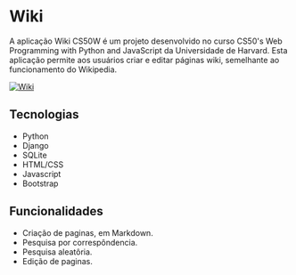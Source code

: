 # Wiki
A aplicação Wiki CS50W é um projeto desenvolvido no curso CS50's Web Programming with Python and JavaScript da Universidade de Harvard. Esta aplicação permite aos usuários criar e editar páginas wiki, semelhante ao funcionamento do Wikipedia. 

[![Wiki](https://img.youtube.com/vi/KK9RXoBdFsI/maxresdefault.jpg)](https://youtu.be/KK9RXoBdFsI)

## Tecnologias
* Python
* Django
* SQLite
* HTML/CSS
* Javascript
* Bootstrap

## Funcionalidades
* Criação de paginas, em Markdown.
* Pesquisa por correspôndencia.
* Pesquisa aleatôria.
* Edição de paginas.


